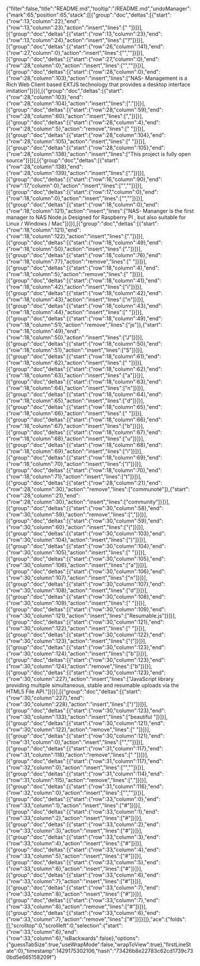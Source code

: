 {"filter":false,"title":"README.md","tooltip":"/README.md","undoManager":{"mark":65,"position":65,"stack":[[{"group":"doc","deltas":[{"start":{"row":13,"column":22},"end":{"row":13,"column":23},"action":"insert","lines":[" "]}]}],[{"group":"doc","deltas":[{"start":{"row":13,"column":23},"end":{"row":13,"column":24},"action":"insert","lines":["?"]}]}],[{"group":"doc","deltas":[{"start":{"row":26,"column":141},"end":{"row":27,"column":0},"action":"insert","lines":["",""]}]}],[{"group":"doc","deltas":[{"start":{"row":27,"column":0},"end":{"row":28,"column":0},"action":"insert","lines":["",""]}]}],[{"group":"doc","deltas":[{"start":{"row":28,"column":0},"end":{"row":28,"column":103},"action":"insert","lines":["NAS- Management is a Rich Web Client based EXTJS technology that provides a desktop interface imitation"]}]}],[{"group":"doc","deltas":[{"start":{"row":28,"column":103},"end":{"row":28,"column":104},"action":"insert","lines":["."]}]}],[{"group":"doc","deltas":[{"start":{"row":28,"column":59},"end":{"row":28,"column":60},"action":"insert","lines":[","]}]}],[{"group":"doc","deltas":[{"start":{"row":28,"column":4},"end":{"row":28,"column":5},"action":"remove","lines":[" "]}]}],[{"group":"doc","deltas":[{"start":{"row":28,"column":104},"end":{"row":28,"column":105},"action":"insert","lines":[" "]}]}],[{"group":"doc","deltas":[{"start":{"row":28,"column":105},"end":{"row":28,"column":138},"action":"insert","lines":["This project is fully open source"]}]}],[{"group":"doc","deltas":[{"start":{"row":28,"column":138},"end":{"row":28,"column":139},"action":"insert","lines":["."]}]}],[{"group":"doc","deltas":[{"start":{"row":16,"column":90},"end":{"row":17,"column":0},"action":"insert","lines":["",""]}]}],[{"group":"doc","deltas":[{"start":{"row":17,"column":0},"end":{"row":18,"column":0},"action":"insert","lines":["",""]}]}],[{"group":"doc","deltas":[{"start":{"row":18,"column":0},"end":{"row":18,"column":121},"action":"insert","lines":["NAS- Mananger is the first manager to NAS Node.js Designed for Raspberry PI , but also suitable for Linux / Windows / Mac"]}]}],[{"group":"doc","deltas":[{"start":{"row":18,"column":121},"end":{"row":18,"column":122},"action":"insert","lines":["."]}]}],[{"group":"doc","deltas":[{"start":{"row":18,"column":49},"end":{"row":18,"column":50},"action":"insert","lines":["."]}]}],[{"group":"doc","deltas":[{"start":{"row":18,"column":76},"end":{"row":18,"column":77},"action":"remove","lines":[" "]}]}],[{"group":"doc","deltas":[{"start":{"row":18,"column":4},"end":{"row":18,"column":5},"action":"remove","lines":[" "]}]}],[{"group":"doc","deltas":[{"start":{"row":18,"column":41},"end":{"row":18,"column":42},"action":"insert","lines":["i"]}]}],[{"group":"doc","deltas":[{"start":{"row":18,"column":42},"end":{"row":18,"column":43},"action":"insert","lines":["n"]}]}],[{"group":"doc","deltas":[{"start":{"row":18,"column":43},"end":{"row":18,"column":44},"action":"insert","lines":[" "]}]}],[{"group":"doc","deltas":[{"start":{"row":18,"column":49},"end":{"row":18,"column":51},"action":"remove","lines":["js"]},{"start":{"row":18,"column":49},"end":{"row":18,"column":50},"action":"insert","lines":["J"]}]}],[{"group":"doc","deltas":[{"start":{"row":18,"column":50},"end":{"row":18,"column":51},"action":"insert","lines":["S"]}]}],[{"group":"doc","deltas":[{"start":{"row":18,"column":61},"end":{"row":18,"column":62},"action":"insert","lines":[" "]}]}],[{"group":"doc","deltas":[{"start":{"row":18,"column":62},"end":{"row":18,"column":63},"action":"insert","lines":["a"]}]}],[{"group":"doc","deltas":[{"start":{"row":18,"column":63},"end":{"row":18,"column":64},"action":"insert","lines":["n"]}]}],[{"group":"doc","deltas":[{"start":{"row":18,"column":64},"end":{"row":18,"column":65},"action":"insert","lines":["d"]}]}],[{"group":"doc","deltas":[{"start":{"row":18,"column":65},"end":{"row":18,"column":66},"action":"insert","lines":[" "]}]}],[{"group":"doc","deltas":[{"start":{"row":18,"column":66},"end":{"row":18,"column":67},"action":"insert","lines":["b"]}]}],[{"group":"doc","deltas":[{"start":{"row":18,"column":67},"end":{"row":18,"column":68},"action":"insert","lines":["u"]}]}],[{"group":"doc","deltas":[{"start":{"row":18,"column":68},"end":{"row":18,"column":69},"action":"insert","lines":["i"]}]}],[{"group":"doc","deltas":[{"start":{"row":18,"column":69},"end":{"row":18,"column":70},"action":"insert","lines":["l"]}]}],[{"group":"doc","deltas":[{"start":{"row":18,"column":70},"end":{"row":18,"column":71},"action":"insert","lines":["t"]}]}],[{"group":"doc","deltas":[{"start":{"row":28,"column":21},"end":{"row":28,"column":30},"action":"remove","lines":["communoté"]},{"start":{"row":28,"column":21},"end":{"row":28,"column":30},"action":"insert","lines":["community"]}]}],[{"group":"doc","deltas":[{"start":{"row":30,"column":58},"end":{"row":30,"column":59},"action":"remove","lines":[","]}]}],[{"group":"doc","deltas":[{"start":{"row":30,"column":59},"end":{"row":30,"column":60},"action":"insert","lines":["("]}]}],[{"group":"doc","deltas":[{"start":{"row":30,"column":103},"end":{"row":30,"column":104},"action":"insert","lines":[")"]}]}],[{"group":"doc","deltas":[{"start":{"row":30,"column":104},"end":{"row":30,"column":105},"action":"insert","lines":[" "]}]}],[{"group":"doc","deltas":[{"start":{"row":30,"column":105},"end":{"row":30,"column":106},"action":"insert","lines":["a"]}]}],[{"group":"doc","deltas":[{"start":{"row":30,"column":106},"end":{"row":30,"column":107},"action":"insert","lines":["n"]}]}],[{"group":"doc","deltas":[{"start":{"row":30,"column":107},"end":{"row":30,"column":108},"action":"insert","lines":["d"]}]}],[{"group":"doc","deltas":[{"start":{"row":30,"column":108},"end":{"row":30,"column":109},"action":"insert","lines":[" "]}]}],[{"group":"doc","deltas":[{"start":{"row":30,"column":109},"end":{"row":30,"column":121},"action":"insert","lines":["Resumable.js"]}]}],[{"group":"doc","deltas":[{"start":{"row":30,"column":121},"end":{"row":30,"column":122},"action":"insert","lines":[" "]}]}],[{"group":"doc","deltas":[{"start":{"row":30,"column":122},"end":{"row":30,"column":123},"action":"insert","lines":["("]}]}],[{"group":"doc","deltas":[{"start":{"row":30,"column":123},"end":{"row":30,"column":124},"action":"insert","lines":["b"]}]}],[{"group":"doc","deltas":[{"start":{"row":30,"column":123},"end":{"row":30,"column":124},"action":"remove","lines":["b"]}]}],[{"group":"doc","deltas":[{"start":{"row":30,"column":123},"end":{"row":30,"column":227},"action":"insert","lines":["JavaScript library providing multiple simultaneous, stable and resumable uploads via the HTML5 File API."]}]}],[{"group":"doc","deltas":[{"start":{"row":30,"column":227},"end":{"row":30,"column":228},"action":"insert","lines":[")"]}]}],[{"group":"doc","deltas":[{"start":{"row":30,"column":123},"end":{"row":30,"column":133},"action":"insert","lines":["beautiful "]}]}],[{"group":"doc","deltas":[{"start":{"row":30,"column":121},"end":{"row":30,"column":122},"action":"remove","lines":[" "]}]}],[{"group":"doc","deltas":[{"start":{"row":30,"column":121},"end":{"row":31,"column":0},"action":"insert","lines":["",""]}]}],[{"group":"doc","deltas":[{"start":{"row":31,"column":117},"end":{"row":31,"column":118},"action":"remove","lines":[" "]}]}],[{"group":"doc","deltas":[{"start":{"row":31,"column":117},"end":{"row":32,"column":0},"action":"insert","lines":["",""]}]}],[{"group":"doc","deltas":[{"start":{"row":31,"column":114},"end":{"row":31,"column":115},"action":"remove","lines":["."]}]}],[{"group":"doc","deltas":[{"start":{"row":31,"column":116},"end":{"row":32,"column":0},"action":"insert","lines":["",""]}]}],[{"group":"doc","deltas":[{"start":{"row":33,"column":0},"end":{"row":33,"column":1},"action":"insert","lines":["#"]}]}],[{"group":"doc","deltas":[{"start":{"row":33,"column":1},"end":{"row":33,"column":2},"action":"insert","lines":["#"]}]}],[{"group":"doc","deltas":[{"start":{"row":33,"column":2},"end":{"row":33,"column":3},"action":"insert","lines":["#"]}]}],[{"group":"doc","deltas":[{"start":{"row":33,"column":3},"end":{"row":33,"column":4},"action":"insert","lines":["#"]}]}],[{"group":"doc","deltas":[{"start":{"row":33,"column":4},"end":{"row":33,"column":5},"action":"insert","lines":["#"]}]}],[{"group":"doc","deltas":[{"start":{"row":33,"column":5},"end":{"row":33,"column":6},"action":"insert","lines":["#"]}]}],[{"group":"doc","deltas":[{"start":{"row":33,"column":6},"end":{"row":33,"column":7},"action":"insert","lines":["#"]}]}],[{"group":"doc","deltas":[{"start":{"row":33,"column":7},"end":{"row":33,"column":8},"action":"insert","lines":["#"]}]}],[{"group":"doc","deltas":[{"start":{"row":33,"column":7},"end":{"row":33,"column":8},"action":"remove","lines":["#"]}]}],[{"group":"doc","deltas":[{"start":{"row":33,"column":6},"end":{"row":33,"column":7},"action":"remove","lines":["#"]}]}]]},"ace":{"folds":[],"scrolltop":0,"scrollleft":0,"selection":{"start":{"row":33,"column":6},"end":{"row":33,"column":6},"isBackwards":false},"options":{"guessTabSize":true,"useWrapMode":false,"wrapToView":true},"firstLineState":0},"timestamp":1429175302106,"hash":"73426b8e22783c62cd1739c730bd5e665158209f"}